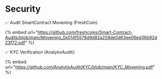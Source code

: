 # Security

✅ Audit SmartContract Movening (FreshCoin):

{% embed url="https://github.com/freshcoins/Smart-Contract-Audits/blob/main/Movening_0x014f5578d9d82a259de0d63ee06ed36b92d23f72.pdf" %}

✅ KYC Verification (AnalytixAudit):

{% embed url="https://github.com/AnalytixAudit/KYC/blob/main/KYC_Movening.pdf" %}
